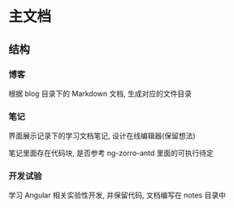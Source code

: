 # 主文档

## 结构

### 博客

根据 blog 目录下的 Markdown 文档, 生成对应的文件目录

### 笔记

界面展示记录下的学习文档笔记, 设计在线编辑器(保留想法)

笔记里面存在代码块, 是否参考 ng-zorro-antd 里面的可执行待定

### 开发试验

学习 Angular 相关实验性开发, 并保留代码, 文档编写在 notes 目录中
